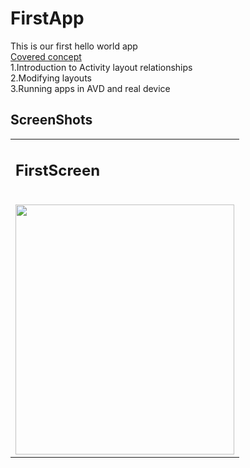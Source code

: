 <h1>FirstApp</h1>

This is our first hello world app</br>
<u>Covered concept </u></br>
1.Introduction to Activity layout relationships</br>
2.Modifying layouts<br>
3.Running apps in AVD and real device</br>
  
<h2>ScreenShots</h2>

<table>
  
  <tr>
   <td><h2>FirstScreen</h2></br><img src=".../master/app/src/main/res/drawable/Screenshot_20190621-121542.png?raw=true" width="350" height="400" ></td>
   </tr>
   </table>
